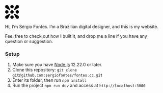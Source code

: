 <img src="/public/images/symbol.svg" width="45">

Hi, I‘m Sérgio Fontes. I‘m a Brazilian digital designer, and this is my website.

Feel free to check out how I built it, and drop me a line if you have any question or suggestion.

### Setup

1. Make sure you have [Node.js](https://nodejs.org/en/) 12.22.0 or later.
1. Clone this repository: `git clone git@github.com:sergiofontes/fontes.cc.git`
1. Enter its folder, then run `npm install`
1. Run the project `npm run dev` and access at `http://localhost:3000`
